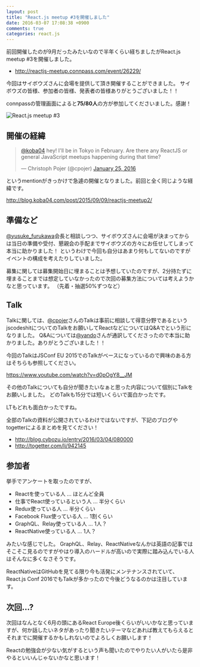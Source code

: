 ```yaml
---
layout: post
title: "React.js meetup #3を開催しました"
date: 2016-03-07 17:08:38 +0900
comments: true
categories: react.js
---
```


前回開催したのが9月だったみたいなので半年くらい経ちましたがReact.js meetup #3を開催しました。

* http://reactjs-meetup.connpass.com/event/26229/

今回はサイボウズさんに会場を提供して頂き開催することができました。
サイボウズの皆様、参加者の皆様、発表者の皆様ありがとうございました！！

connpassの管理画面によると**75/80人**の方が参加してくださいました。感謝！

![React.js meetup #3](/images/reactjs-meetup3.jpg)

<!-- more -->

## 開催の経緯

<blockquote class="twitter-tweet" data-lang="en"><p lang="en" dir="ltr"><a href="https://twitter.com/koba04">@koba04</a> hey! I&#39;ll be in Tokyo in February. Are there any ReactJS or general JavaScript meetups happening during that time?</p>&mdash; Christoph Pojer (@cpojer) <a href="https://twitter.com/cpojer/status/691698537306796032">January 25, 2016</a></blockquote>
<script async src="//platform.twitter.com/widgets.js" charset="utf-8"></script>

というmentionがきっかけで急遽の開催となりました。前回と全く同じような経緯です。

http://blog.koba04.com/post/2015/09/09/reactjs-meetup2/

## 準備など

[@yusuke_furukawa](https://twitter.com/yosuke_furukawa)会長と相談しつつ、サイボウズさんに会場が決まってからは当日の準備や受付、懇親会の手配までサイボウズの方々にお任せしてしまって本当に助かりました！
というわけで今回も自分はあまり何もしてないのですがイベントの構成を考えたりしていました。

募集に関しては募集開始日に埋まることは予想していたのですが、2分持たずに埋まることまでは想定していなかったので次回の募集方法については考えようかなと思っています。
（先着・抽選50%ずつなど）

## Talk

Talkに関しては、[@cpojer](https://twitter.com/cpojer)さんのTalkは事前に相談して得意分野であるというjscodeshitについてのTalkをお願いしてReactなどについてはQ&Aでという形になりました。
Q&Aについては[@yando](https://twitter.com/yando)さんが通訳してくださったので本当に助かりました。ありがとうございました！！

今回のTalkはJSConf EU 2015でのTalkがベースになっているので興味のある方はそちらも参照してください。

https://www.youtube.com/watch?v=d0pOgY8__JM

その他のTalkについても自分が聞きたいなぁと思った内容について個別にTalkをお願いしました。
どのTalkも15分では短いくらいで面白かったです。

LTもどれも面白かったですね。

全部のTalkの資料が公開されているわけではないですが、下記のブログやtogetterによるまとめを見てください！

* http://blog.cybozu.io/entry/2016/03/04/080000
* http://togetter.com/li/942145

## 参加者

挙手でアンケートを取ったのですが、

* Reactを使っている人 ... ほとんど全員
* 仕事でReact使っているという人 ... 半分くらい
* Redux使っている人 ... 半分くらい
* Facebook Flux使っている人 ... 1割くらい
* GraphQL、Relay使っている人 ... 1人？
* ReactNative使っている人 ... 1人？

みたいな感じでした。
GraphQL、Relay、ReactNativeなんかは英語の記事ではそこそこ見るのですがやはり導入のハードルが高いので実際に踏み込んでいる人はそんなに多くなさそうです。

ReactNativeはGitHubを見てる限り今も活発にメンテナンスされていて、React.js Conf 2016でもTalkが多かったので今後どうなるのかは注目しています。

## 次回...?

次回はなんとなく6月の頭にあるReact Europe後くらいがいいかなと思っていますが、何か話したいネタがあったり聞きたいテーマなどあれば教えてもらえるとそれまでに開催するかもしれないのでよろしくお願いします！

Reactの勉強会が少ない気がするという声も聞いたのでやりたい人がいたら是非やるといいんじゃないかなと思います！
